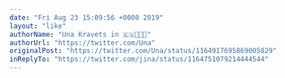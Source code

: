 ```yaml
---
date: "Fri Aug 23 15:09:56 +0000 2019"
layout: "like"
authorName: "Una Kravets in 🇪🇸👩🏻‍💻"
authorUrl: "https://twitter.com/Una"
originalPost: "https://twitter.com/Una/status/1164917695869005829"
inReplyTo: "https://twitter.com/jina/status/1164751079214444544"
---
```

